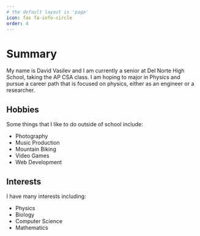 ```yaml
---
# the default layout is 'page'
icon: fas fa-info-circle
order: 4
---
```


# Summary
My name is David Vasilev and I am currently a senior at Del Norte High School, taking the AP CSA class. I am hoping to major in Physics and pursue a career path that is focused on physics, either as an engineer or a researcher.

## Hobbies

Some things that I like to do outside of school include:

- Photography
- Music Production
- Mountain Biking
- Video Games
- Web Development

## Interests
I have many interests including:

- Physics
- Biology
- Computer Science
- Mathematics